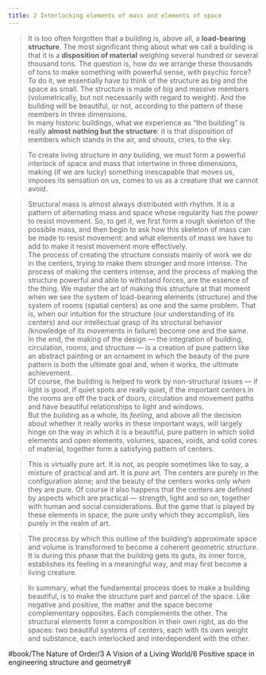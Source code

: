 ```yaml
---
title: 2 Interlocking elements of mass and elements of space
---
```


> It is too often forgotten that a building is, above all, a **load-bearing structure**. The most significant thing about what we call a building is that it is a **disposition of material** weighing several hundred or several thousand tons. The question is, how do we arrange these thousands of tons to make something with powerful sense, with psychic force?  
> To do it, we essentially have to think of the structure as big and the space as small. The structure is made of big and massive members (volumetrically, but not necessarily with regard to weight). And the building will be beautiful, or not, according to the pattern of these members in three dimensions.  
> In many historic buildings, what we experience as “the building” is really **almost nothing but the structure**: it is that disposition of members which stands in the air, and shouts, cries, to the sky.  

> To create living structure in *any* building, we must form a powerful interlock of space and mass that intertwine in three dimensions, making (if we are lucky) something inescapable that moves us, imposes its sensation on us, comes to us as a creature that we cannot avoid.  

> Structural mass is almost always distributed with rhythm. It is a pattern of alternating mass and space whose regularity has the power to resist movement. So, to get it, we first form a rough skeleton of the possible mass, and then begin to ask how this skeleton of mass can be made to resist movement: and what elements of mass we have to add to make it resist movement more effectively.  
> The process of creating the structure consists mainly of work we do in the centers, trying to make them stronger and more intense. The process of making the centers intense, and the process of making the structure powerful and able to withstand forces, are the essence of the thing. We master the art of making this structure at that moment when we see the system of load-bearing elements (structure) and the system of rooms (spatial centers) as one and the same problem. That is, when our intuition for the structure (our understanding of its centers) and our intellectual grasp of its structural behavior (knowledge of its movements in failure) become one and the same.  
> In the end, the making of the design — the integration of building, circulation, rooms, and structure — is a creation of pure pattern like an abstract painting or an ornament in which the beauty of the pure pattern is both the ultimate goal and, when it works, the ultimate achievement.  
> Of course, the building is helped to work by non-structural issues — if light is good, if quiet spots are really quiet, if the important centers in the rooms are off the track of doors, circulation and movement paths and have beautiful relationships to light and windows.  
> But the building as a whole, its *feeling*, and above all the decision about whether it really works in these important ways, will largely hinge on the way in which it is a beautiful, pure pattern in which solid elements and open elements, volumes, spaces, voids, and solid cores of material, together form a satisfying pattern of centers.  

> This is virtually pure art. It is not, as people sometimes like to say, a mixture of practical and art. It is *pure* art. The centers are purely in the configuration alone; and the beauty of the centers works only *when* they are pure. Of course it also happens that the centers are defined by aspects which are practical — strength, light and so on, together with human and social considerations. But the game that is played by these elements in space, the pure unity which they accomplish, lies purely in the realm of art.  

> The process by which this outline of the building’s approximate space and volume is transformed to become a coherent geometric *structure*. It is during this phase that the building gets its guts, its inner force, establishes its feeling in a meaningful way, and may first become a living creature.  

> In summary, what the fundamental process does to make a building beautiful, is to make the structure part and parcel of the space. Like negative and positive, the matter and the space become complementary opposites. Each complements the other. The structural elements form a composition in their own right, as do the spaces: two beautiful systems of centers, each with its own weight and substance, each interlocked and interdependent with the other.  

#book/The Nature of Order/3 A Vision of a Living World/6 Positive space in engineering structure and geometry#